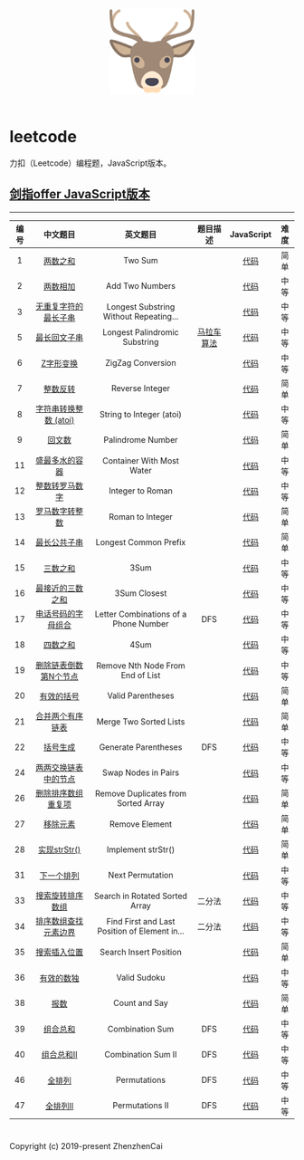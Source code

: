 <p align="center">
  <br>
  <img width="150" src="./LeetCode.png" alt="logo">
  <br>
  <br>
</p>

# leetcode
力扣（Leetcode）编程题，JavaScript版本。

## [剑指offer JavaScript版本](jsOffer.md)

---

| 编号 | 中文题目 | 英文题目 |题目描述| JavaScript | 难度 |
|:---:|:---:|:---:|:---:|:---:|:---:|
| 1 | [两数之和](https://leetcode-cn.com/problems/two-sum/) | Two Sum | | [代码](https://github.com/zhenzhencai/leetcode/blob/master/JavaScriptCode/001.js) | 简单 |
| 2 | [两数相加](https://leetcode-cn.com/problems/add-two-numbers/) | Add Two Numbers | | [代码](https://github.com/zhenzhencai/leetcode/blob/master/JavaScriptCode/002.js) | 中等 |
| 3 | [无重复字符的最长子串](https://leetcode-cn.com/problems/longest-substring-without-repeating-characters/) | Longest Substring Without Repeating... | | [代码](https://github.com/zhenzhencai/leetcode/blob/master/JavaScriptCode/003.js) | 中等 |
| 5 | [最长回文子串](https://leetcode-cn.com/problems/longest-palindromic-substring/) | Longest Palindromic Substring | [马拉车算法](https://cloud.tencent.com/developer/news/312855)| [代码](https://github.com/zhenzhencai/leetcode/blob/master/JavaScriptCode/005.js) | 中等 |
| 6 | [Z字形变换](https://leetcode-cn.com/problems/zigzag-conversion/) | ZigZag Conversion | | [代码](https://github.com/zhenzhencai/leetcode/blob/master/JavaScriptCode/006.js) | 中等 |
| 7 | [整数反转](https://leetcode-cn.com/problems/reverse-integer/) | Reverse Integer | | [代码](https://github.com/zhenzhencai/leetcode/blob/master/JavaScriptCode/007.js) | 简单 |
| 8 | [字符串转换整数 (atoi)](https://leetcode-cn.com/problems/string-to-integer-atoi/) | String to Integer (atoi) | | [代码](https://github.com/zhenzhencai/leetcode/blob/master/JavaScriptCode/008.js) | 中等 |
| 9 | [回文数](https://leetcode-cn.com/problems/palindrome-number/) | Palindrome Number | | [代码](https://github.com/zhenzhencai/leetcode/blob/master/JavaScriptCode/009.js) | 简单 |
| 11 | [盛最多水的容器](https://leetcode-cn.com/problems/container-with-most-water/) | Container With Most Water | | [代码](https://github.com/zhenzhencai/leetcode/blob/master/JavaScriptCode/011.js) | 中等 |
| 12 | [整数转罗马数字](https://leetcode-cn.com/problems/integer-to-roman/) | Integer to Roman | | [代码](https://github.com/zhenzhencai/leetcode/blob/master/JavaScriptCode/012.js) | 中等 |
| 13 | [罗马数字转整数](https://leetcode-cn.com/problems/roman-to-integer/) | Roman to Integer | | [代码](https://github.com/zhenzhencai/leetcode/blob/master/JavaScriptCode/013.js) | 简单 |
| 14 | [最长公共子串](https://leetcode-cn.com/problems/longest-common-prefix/) | Longest Common Prefix | | [代码](https://github.com/zhenzhencai/leetcode/blob/master/JavaScriptCode/014.js) | 简单 |
| 15 | [三数之和](https://leetcode-cn.com/problems/3sum/) | 3Sum | | [代码](https://github.com/zhenzhencai/leetcode/blob/master/JavaScriptCode/015.js) | 中等 |
| 16 | [最接近的三数之和](https://leetcode-cn.com/problems/3sum-closest/) | 3Sum Closest | | [代码](https://github.com/zhenzhencai/leetcode/blob/master/JavaScriptCode/016.js) | 中等 |
| 17 | [电话号码的字母组合](https://leetcode-cn.com/problems/letter-combinations-of-a-phone-number/) | Letter Combinations of a Phone Number | DFS | [代码](https://github.com/zhenzhencai/leetcode/blob/master/JavaScriptCode/017.js) | 中等 |
| 18 | [四数之和](https://leetcode-cn.com/problems/4sum/submissions/) | 4Sum | | [代码](https://github.com/zhenzhencai/leetcode/blob/master/JavaScriptCode/018.js) | 中等 |
| 19 | [删除链表倒数第N个节点](https://leetcode-cn.com/problems/remove-nth-node-from-end-of-list/) | Remove Nth Node From End of List | | [代码](https://github.com/zhenzhencai/leetcode/blob/master/JavaScriptCode/019.js) | 中等 |
| 20 | [有效的括号](https://leetcode-cn.com/problems/valid-parentheses/) | Valid Parentheses | | [代码](https://github.com/zhenzhencai/leetcode/blob/master/JavaScriptCode/020.js) | 简单 |
| 21 | [合并两个有序链表](https://leetcode-cn.com/problems/merge-two-sorted-lists/) | Merge Two Sorted Lists | | [代码](https://github.com/zhenzhencai/leetcode/blob/master/JavaScriptCode/021.js) | 简单 |
| 22 | [括号生成](https://leetcode-cn.com/problems/generate-parentheses/) | Generate Parentheses | DFS | [代码](https://github.com/zhenzhencai/leetcode/blob/master/JavaScriptCode/022.js) | 中等 |
| 24 | [两两交换链表中的节点](https://leetcode-cn.com/problems/swap-nodes-in-pairs/) | Swap Nodes in Pairs | | [代码](https://github.com/zhenzhencai/leetcode/blob/master/JavaScriptCode/024.js) | 中等 |
| 26 | [删除排序数组重复项](https://leetcode-cn.com/problems/remove-duplicates-from-sorted-array/) | Remove Duplicates from Sorted Array | | [代码](https://github.com/zhenzhencai/leetcode/blob/master/JavaScriptCode/026.js) | 简单 |
| 27 | [移除元素](https://leetcode-cn.com/problems/remove-element/) | Remove Element | | [代码](https://github.com/zhenzhencai/leetcode/blob/master/JavaScriptCode/027.js) | 简单 |
| 28 | [实现strStr()](https://leetcode-cn.com/problems/implement-strstr/) | Implement strStr() | | [代码](https://github.com/zhenzhencai/leetcode/blob/master/JavaScriptCode/028.js) | 简单 |
| 31 | [下一个排列](https://leetcode-cn.com/problems/next-permutation/) | Next Permutation | | [代码](https://github.com/zhenzhencai/leetcode/blob/master/JavaScriptCode/031.js) | 中等 |
| 33 | [搜索旋转排序数组](https://leetcode-cn.com/problems/search-in-rotated-sorted-array/) | Search in Rotated Sorted Array | 二分法 | [代码](https://github.com/zhenzhencai/leetcode/blob/master/JavaScriptCode/033.js) | 中等 |
| 34 | [排序数组查找元素边界](https://leetcode-cn.com/problems/find-first-and-last-position-of-element-in-sorted-array/) | Find First and Last Position of Element in... | 二分法 | [代码](https://github.com/zhenzhencai/leetcode/blob/master/JavaScriptCode/034.js) | 中等 |
| 35 | [搜索插入位置](https://leetcode-cn.com/problems/search-insert-position/) | Search Insert Position |  | [代码](https://github.com/zhenzhencai/leetcode/blob/master/JavaScriptCode/035.js) | 简单 |
| 36 | [有效的数独](https://leetcode-cn.com/problems/valid-sudoku/) | Valid Sudoku |  | [代码](https://github.com/zhenzhencai/leetcode/blob/master/JavaScriptCode/036.js) | 中等 |
| 38 | [报数](https://leetcode-cn.com/problems/count-and-say/) | Count and Say |  | [代码](https://github.com/zhenzhencai/leetcode/blob/master/JavaScriptCode/038.js) | 简单 |
| 39 | [组合总和](https://leetcode-cn.com/problems/combination-sum/) | Combination Sum | DFS | [代码](https://github.com/zhenzhencai/leetcode/blob/master/JavaScriptCode/039.js) | 中等 |
| 40 | [组合总和II](https://leetcode-cn.com/problems/combination-sum-ii/) | Combination Sum II | DFS | [代码](https://github.com/zhenzhencai/leetcode/blob/master/JavaScriptCode/040.js) | 中等 |
| 46 | [全排列](https://leetcode-cn.com/problems/permutations/) | Permutations | DFS | [代码](https://github.com/zhenzhencai/leetcode/blob/master/JavaScriptCode/046.js) | 中等 |
| 47 | [全排列II](https://leetcode-cn.com/problems/permutations-ii/) | Permutations II | DFS | [代码](https://github.com/zhenzhencai/leetcode/blob/master/JavaScriptCode/047.js) | 中等 |
#
Copyright (c) 2019-present ZhenzhenCai
